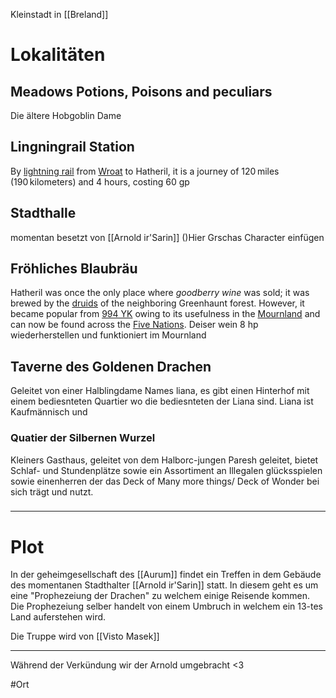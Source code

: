 Kleinstadt in [[Breland]] 


# Lokalitäten

## Meadows Potions, Poisons and peculiars 
Die ältere Hobgoblin Dame 
## Lingningrail Station 

By [lightning rail](https://eberron.fandom.com/wiki/Lightning_rail "Lightning rail") from [Wroat](https://eberron.fandom.com/wiki/Wroat "Wroat") to Hatheril, it is a journey of 120 miles (190 kilometers) and 4 hours, costing 60 gp
## Stadthalle 
momentan besetzt von [[Arnold ir'Sarin]] ()Hier Grschas Character einfügen
## Fröhliches Blaubräu
Hatheril was once the only place where _goodberry wine_ was sold; it was brewed by the [druids](https://eberron.fandom.com/wiki/Druid "Druid") of the neighboring Greenhaunt forest. However, it became popular from [994 YK](https://eberron.fandom.com/wiki/994_YK "994 YK") owing to its usefulness in the [Mournland](https://eberron.fandom.com/wiki/Mournland "Mournland") and can now be found across the [Five Nations](https://eberron.fandom.com/wiki/Five_Nations "Five Nations").
Deiser wein 8 hp wiederherstellen und funktioniert im Mournland  
## Taverne des Goldenen Drachen
Geleitet von einer Halblingdame Names liana, es gibt einen Hinterhof mit einem bediesnteten Quartier wo die bediesnteten der Liana sind. Liana ist Kaufmännisch und 
### Quatier der Silbernen Wurzel 
Kleiners Gasthaus, geleitet von dem Halborc-jungen Paresh geleitet, bietet Schlaf- und Stundenplätze sowie ein Assortiment an Illegalen glücksspielen sowie einenherren der das Deck of Many more things/ Deck of Wonder bei sich trägt und nutzt.  

###
___
# Plot
In der geheimgesellschaft des [[Aurum]] findet ein Treffen in dem Gebäude des momentanen Stadthalter [[Arnold ir'Sarin]] statt. In diesem geht es um eine "Prophezeiung der Drachen" zu welchem einige Reisende kommen. 
Die Prophezeiung selber handelt von einem Umbruch in welchem ein 13-tes Land auferstehen wird.  

Die  Truppe wird von [[Visto Masek]] 
___
Während der Verkündung wir der Arnold umgebracht <3

#Ort 